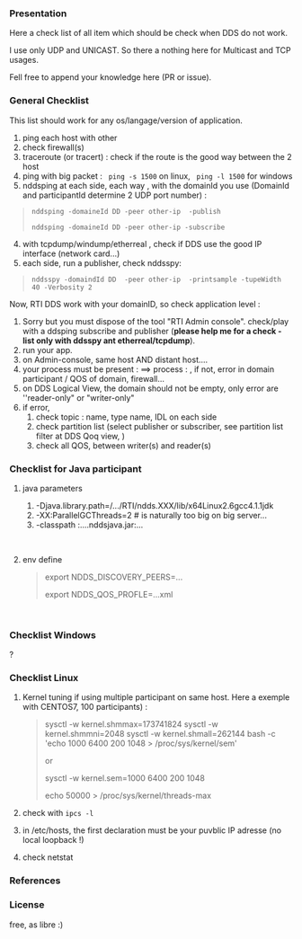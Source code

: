 ### Presentation

Here a check list of all item which should be check when DDS do not work.

I use only UDP and UNICAST. So there a nothing here for Multicast and TCP usages.

Fell free to append your knowledge here (PR or issue).

 

### General Checklist 

This list should work for any os/langage/version of application.



1. ping each host with other
2. check firewall(s)
3. traceroute (or tracert) : check if the route is the good way between the 2 host
4. ping with big packet : ``` ping -s 1500``` on linux, ``` ping -l 1500```  for windows
5. nddsping at each side, each way , with the domainId you use (DomainId and participantId determine 2 UDP port number) :

> ``` nddsping -domaineId DD -peer other-ip  -publish ```
>
> ```nddsping -domaineId DD -peer other-ip -subscribe```

4. with tcpdump/windump/etherreal , check if DDS use the good IP interface (network card...)
5. each side, run a publisher, check nddsspy:

> ```nddsspy -domaindId DD  -peer other-ip  -printsample -tupeWidth 40 -Verbosity 2```



Now, RTI DDS work with your domainID, so check application level :

1. Sorry but you must dispose of the tool "RTI Admin console". check/play with a ddsping subscribe and publisher (**please help me for a check -list only with ddsspy ant etherreal/tcpdump**).
2. run your app.
3. on Admin-console, same host AND distant host....
4. your process must be present : <host> ==> process : <pid>, if not, error in domain participant / QOS of domain, firewall...
5. on DDS Logical View, the domain should not be empty, only error are ''reader-only" or "writer-only"
6. if error, 
   1. check topic : name, type name, IDL on each side
   2. check partition list (select publisher or subscriber, see partition list filter at DDS Qoq view, )
   3. check all QOS, between writer(s) and reader(s)







### Checklist for Java participant

1. java parameters 

   1.  -Djava.library.path=/.../RTI/ndds.XXX/lib/x64Linux2.6gcc4.1.1jdk 
   2.  -XX:ParallelGCThreads=2   # is naturally too big on big server...
   3. -classpath :....nddsjava.jar:...

   ​

2. env define

   > export NDDS_DISCOVERY_PEERS=...
   >
   > export  NDDS_QOS_PROFLE=...xml 

   ​



### Checklist Windows

?



### Checklist Linux

1. Kernel tuning if using multiple participant on same host. Here a exemple with CENTOS7, 100 participants) :

   > sysctl -w kernel.shmmax=173741824
   > sysctl -w kernel.shmmni=2048
   > sysctl -w kernel.shmall=262144
   > bash -c 'echo 1000 6400 200 1048 > /proc/sys/kernel/sem'
   >
   > or
   >
   > sysctl -w kernel.sem=1000 6400 200 1048
   >
   > echo 50000 > /proc/sys/kernel/threads-max

2. check with ```ipcs -l```

3. in /etc/hosts, the first declaration must be your puvblic IP adresse (no local loopback !)

4. check netstat

### 

### 

### References



### License

free, as libre :)

